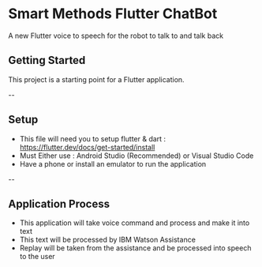 # Smart Methods Flutter ChatBot

A new Flutter voice to speech for the robot to talk to and talk back

## Getting Started

This project is a starting point for a Flutter application.

--

## Setup

- This file will need you to setup flutter & dart : https://flutter.dev/docs/get-started/install
- Must Either use : Android Studio (Recommended) or Visual Studio Code
- Have a phone or install an emulator to run the application

-- 

## Application Process

- This application will take voice command and process and make it into text
- This text will be processed by IBM Watson Assistance
- Replay will be taken from the assistance and be processed into speech to the user
